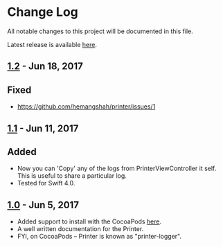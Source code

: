 # Change Log

All notable changes to this project will be documented in this file.

Latest release is available [here](https://github.com/hemangshah/printer/releases/latest).

## [1.2](https://github.com/hemangshah/printer/releases/tag/1.2) - Jun 18, 2017
## Fixed
- https://github.com/hemangshah/printer/issues/1

## [1.1](https://github.com/hemangshah/printer/releases/tag/1.1) - Jun 11, 2017
## Added
- Now you can 'Copy' any of the logs from PrinterViewController it self. This is useful to share a particular log. 
- Tested for Swift 4.0.

## [1.0](https://github.com/hemangshah/printer/releases/tag/1.0) - Jun 5, 2017
- Added support to install with the CocoaPods [here](https://cocoapods.org/pods/printer-logger).
- A well written documentation for the Printer.
- FYI, on CocoaPods – Printer is known as "printer-logger".
